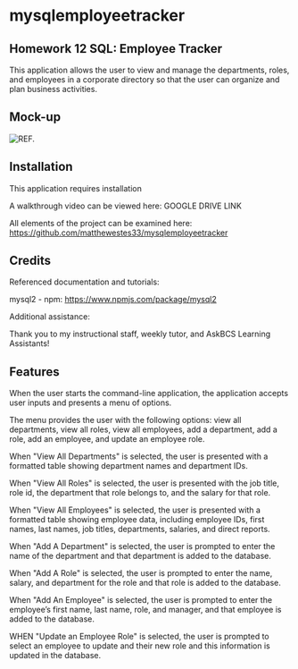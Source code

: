 # mysqlemployeetracker

## Homework 12 SQL: Employee Tracker 

This application allows the user to view and manage the departments, roles, and employees in a corporate directory so that the user can organize and plan business activities.

## Mock-up

![REF.](./images/REF.jpg)

## Installation

This application requires installation 

A walkthrough video can be viewed here: GOOGLE DRIVE LINK

All elements of the project can be examined here: https://github.com/matthewestes33/mysqlemployeetracker

## Credits

Referenced documentation and tutorials:

mysql2 - npm: https://www.npmjs.com/package/mysql2 

Additional assistance:

Thank you to my instructional staff, weekly tutor, and AskBCS Learning Assistants!

## Features

When the user starts the command-line application, the application accepts user inputs and presents a menu of options.

The menu provides the user with the following options: view all departments, view all roles, view all employees, add a department, add a role, add an employee, and update an employee role.

When "View All Departments" is selected, the user is presented with a formatted table showing department names and department IDs. 

When "View All Roles" is selected, the user is presented with the job title, role id, the department that role belongs to, and the salary for that role.

When "View All Employees" is selected, the user is presented with a formatted table showing employee data, including employee IDs, first names, last names, job titles, departments, salaries, and direct reports.

When "Add A Department" is selected, the user is prompted to enter the name of the department and that department is added to the database.

When "Add A Role" is selected, the user is prompted to enter the name, salary, and department for the role and that role is added to the database.

When "Add An Employee" is selected, the user is prompted to enter the employee’s first name, last name, role, and manager, and that employee is added to the database.

WHEN "Update an Employee Role" is selected, the user is prompted to select an employee to update and their new role and this information is updated in the database. 

